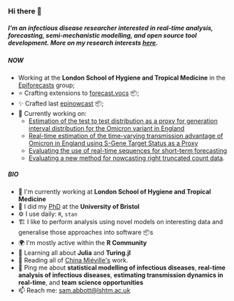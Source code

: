 ### Hi there 👋

##### I'm an infectious disease researcher interested in real-time analysis, forecasting, semi-mechanistic modelling, and open source tool development. More on my research interests [here](https://samabbott.co.uk/research).

##### NOW

- Working at the **London School of Hygiene and Tropical Medicine** in the [Epiforecasts](https://github.com/epiforecasts/) group; 
- ⭐ Crafting extensions to [forecast.vocs](https://github.com/epiforecasts/forecast.vocs) 📦;
- ✨ Crafted last [epinowcast](https://github.com/epiforecasts/epinowcast) 📦; 
- 🧻 Currently working on:
    - [Estimation of the test to test distribution as a proxy for generation interval distribution for the Omicron variant in England](https://www.medrxiv.org/content/10.1101/2022.01.08.22268920)
    - [Real-time estimation of the time-varying transmission advantage of Omicron in England using S-Gene Target Status as a Proxy](https://epiforecasts.io/omicron-sgtf-forecast/summary)
    - [Evaluating the use of real-time sequences for short-term forecasting](https://github.com/epiforecasts/evaluate-delta-for-forecasting)
    - [Evaluating a new method for nowcasting right truncated count data](https://github.com/epiforecasts/eval-germany-sm-nowcasting).


##### BIO

- 🏢 I'm currently working at **London School of Hygiene and Tropical Medicine**
- 📜 I did my [PhD](https://github.com/seabbs/thesis) at the **University of Bristol**
- ⚙️ I use daily: `R`, `stan`
- 🏗️ I like to perform analysis using novel models on interesting data and generalise those approaches into software 📦s 
- 🌍 I'm mostly active within the **R Community**
- 🌱 Learning all about **Julia** and **Turing.jl**
- 📘 Reading all of [China Miéville's](https://en.wikipedia.org/wiki/China_Miéville) work.
- 💬 Ping me about **statistical modelling of infectious diseases**, **real-time analysis of infectious diseases**, **estimating transmission dynamics in real-time**, and **team science opportunities**
- 📫 Reach me: [sam.abbott@lshtm.ac.uk](sam.abbott@lshtm.ac.uk)
